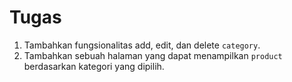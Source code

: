 # Tugas
1. Tambahkan fungsionalitas add, edit, dan delete `category`.
2. Tambahkan sebuah halaman yang dapat menampilkan `product` berdasarkan kategori yang dipilih.